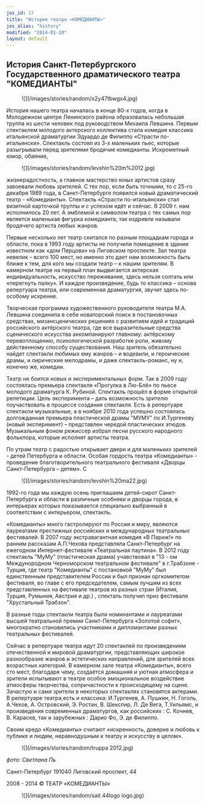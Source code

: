 ```yaml
---
jos_id: 17
title: "История театра «КОМЕДИАНТЫ»"
jos_alias: "history"
modified: "2014-01-20"
layout: default
---
```


## История Санкт-Петербургского Государственного драматического театра "КОМЕДИАНТЫ"

<figure>
![](/images/stories/random/x2y47tbwgx4.jpg)
</figure>

История нашего театра началась в конце 80-х годов, когда в Молодежном центре Ленинского района образовалась небольшая труппа из шести человек под руководством Михаила Левшина. Первым спектаклем молодого актерского коллектива стала комедия классика итальянской драматургии Эдуардо де Филиппо «Страсти по-итальянски». Спектакль состоял из 3-х маленьких пьес, которые разыгрывали перед зрителями бродячие комедианты. Искрометный юмор, обаяние,

<figure>
![](/images/stories/random/levshin%20m%2012.jpg)
</figure>

жизнерадостность, а главное мастерство юных артистов сразу завоевали любовь зрителей. С тех пор, если быть точными, то с 25-го декабря 1989 года, в Санкт-Петербурге появился новый драматический театр - «Комедианты». Спектакль «Страсти по-итальянски» стал визитной карточкой труппы и с успехом идёт и сейчас. В 2009 г. нам исполнилось 20 лет. А эмблемой и символом театра с тех самых пор является маленькая фигурка комедианта, так издревле называли бродячего артиста любых жанров.

Первые несколько лет театр скитался по разным площадкам города и области, пока в 1993 году артисты не получили помещение в здании известном как «дом Перцова» на Лиговском проспекте. Зал театра невелик – всего 100 мест, но именно это дает нам возможность быть ближе к тем, для кого мы создали театр – к нашим зрителям. В камерном театре на первый план выдвигается актерская индивидуальность, искусство переживания, здесь нельзя солгать или «перегнуть палку». И каждое произведение, будь то классика – основа репертуара театра, или современная драматургия, звучит здесь по-особому искренне.

Творческая программа художественного руководителя театра М.А. Левшина соединила в себе новаторский поиск в постановочных средствах, мизансценических решениях с развитием идей и традиций российского актёрского театра, где все выразительные средства сценического искусства аккомпанируют главному: актёрскому перевоплощению, психологической разработке роли, живому действенному способу существования. Наш зритель обязательно найдет спектакли любимых ему жанров – и водевили, и героические драмы, и лирические мелодрамы, и даже спектакль-романс, ну и, конечно же, комедии.

Театр не боится новых и экспериментальных форм. Так в 2009 году состоялась премьера спектакля «Прогулка в Лю-Блё» по пьесе молодого драматурга К. Рубиной. Спектакль прошёл в форме открытой репетиции. Цель эксперимента – дать возможность зрителю поучаствовать в процессе создания спектакля. Есть в репертуаре спектакли музыкальные, а в ноябре 2010 года успешно состоялась долгожданная премьера пластической драмы "МУМУ" по И.Тургеневу (новый эксперимент) – представлен чередой пластических этюдов. Музыкальным фоном режиссер избрал песни русского народного фольклора, которые исполнят артисты театра.

По утрам театр с радостью открывает двери и для маленьких зрителей - детей Петербурга и области. Особая гордость театра «Комедианты» - проведение благотворительного театрального фестиваля «Дворцы Санкт-Петербурга – детям». С

<figure>
![](/images/stories/random/levshin%20ma22.jpg)
</figure>

1992-го года мы каждую осень приглашаем детей-сирот Санкт-Петербурга и области в различные особняки и дворцы города, в интерьерах которых показывается специально выбранный в соответствии с интерьером, спектакль.

«Комедианты» много гастролируют по России и миру, являются лауреатами престижных российских и международных театральных фестивалей. В 2007 году экстравагантная комедия «В Париж!» по ранним рассказам А.П.Чехова представляла Санкт-Петербург на ежегодном Интернет-фестивале «Театральная паутина». В 2012 году спектакль "МуМу" (пластическая драма) учавствовал в "13 - ом Междунородном Черноморском театральном фестивале" в г.Трабзоне - Турция, где театр "Комедианты" с постановкой<a href="46-mumu.html"></a> "МуМу" был единственным представителем России и был признан оргкомитетом фестиваля, во главе с его председателем, самым лучшим из всех представленных на фестивале театров из разных стран (Италия, Турция, Румыния, Австрия и др.) , спекталь получил приз фестиваля "Хрустальный Трабзон".

В разные годы спектакли театра были номинантами и лауреатами высшей театральной премии Санкт-Петербурга «Золотой софит», многократно становились участниками и дипломантами разных театральных фестивалей.

Сейчас в репертуаре театра идут 20 спектаклей по произведениям отечественной и мировой драматургии, представляющих широкое разнообразие жанров и эстетических направлений, для зрителей всех возрастных категорий. В камерном зале театра «Комедианты», всего сто мест, благодаря чему, создаётся домашняя и уютная атмосфера и зрители испытывают в театре особое эмоциональное воздействие атмосферы творчества, сопричастности к происходящему на сцене. Зачастую и сами зрители в некоторых спектаклях становятся актерами. В репертуаре театра,есть и классика: И.Тургенев, А. Пушкин, Н. Гоголь, А.Чехов, А. Островский, Э. Ростан, В. Шекспир, Л. Де Вега, Т.Уильямс, и произведения современных драматургов, как российских : С. Кочнев, В. Карасев, так и зарубежных : Дарио Фо, Э. де Филиппо.

Своим кредо «Комедианты» считают «искренность, доверие и любовь к публике и людям, неравнодушным к театру и искусству в целом».

<figure>
![](/images/stories/random/truppa 2012.jpg)
</figure>

_фото: Светлана Пь_

Санкт-Петербург 191040 Лиговский проспект, 44

2008 - 2014 © ТЕАТР «КОМЕДИАНТЫ»

<figure>
![](/images/stories/random/sait 44logo logo.jpg)
</figure>

